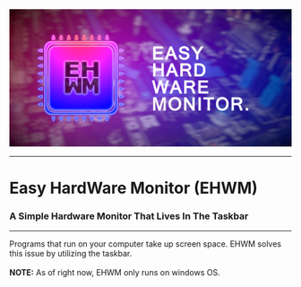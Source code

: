<img src="https://raw.githubusercontent.com/Kwexy/EHWM/dev/graphics/AppBanner.jpg" width="1500">

---

# Easy HardWare Monitor (EHWM)
### A Simple Hardware Monitor That Lives In The Taskbar

---

Programs that run on your computer take up screen space.
EHWM solves this issue by utilizing the taskbar.
<br><br>
**NOTE:** As of right now, EHWM only runs on windows OS.
